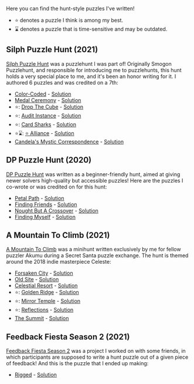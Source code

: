 Here you can find the hunt-style puzzles I've written!

* ⭐ denotes a puzzle I think is among my best.
* ⌛ denotes a puzzle that is time-sensitive and may be outdated.

## Silph Puzzle Hunt (2021)
[Silph Puzzle Hunt](https://silphpuzzlehunt.com/) was a puzzlehunt I was part of! Originally Smogon Puzzlehunt, and responsible for introducing me to puzzlehunts, this hunt holds a very special place to me, and it's been an honor writing for it. I authored 6 puzzles and was credited on a 7th:
* [Color-Coded](https://silphpuzzlehunt.com/puzzle/color-coded) - [Solution](https://silphpuzzlehunt.com/solution/color-coded)
* [Medal Ceremony](https://silphpuzzlehunt.com/puzzle/medal-ceremony) - [Solution](https://silphpuzzlehunt.com/solution/medal-ceremony)
* ⭐: [Drop The Cube](https://silphpuzzlehunt.com/puzzle/drop-the-cube) - [Solution](https://silphpuzzlehunt.com/solution/drop-the-cube)
* ⭐: [Audit Instance](https://silphpuzzlehunt.com/puzzle/audit-instance) - [Solution](https://silphpuzzlehunt.com/solution/audit-instance)
* ⭐: [Card Sharks](https://silphpuzzlehunt.com/puzzle/card-sharks) - [Solution](https://silphpuzzlehunt.com/solution/card-sharks)
* ⭐⌛: [⭐ Alliance](https://silphpuzzlehunt.com/puzzle/star-alliance) - [Solution](https://silphpuzzlehunt.com/solution/star-alliance)
* [Candela's Mystic Correspondence](https://silphpuzzlehunt.com/puzzle/candelas-mystic-correspondence) - [Solution](https://silphpuzzlehunt.com/solution/candelas-mystic-correspondence)

## DP Puzzle Hunt (2020)
[DP Puzzle Hunt](https://dp.puzzlehunt.net/) was written as a beginner-friendly hunt, aimed at giving newer solvers high-quality but accessible puzzles! Here are the puzzles I co-wrote or was credited on for this hunt:
* [Petal Path](https://dp.puzzlehunt.net/puzzle/petal-path.html) - [Solution](https://dp.puzzlehunt.net/solution/petal-path.html)
* [Finding Friends](https://dp.puzzlehunt.net/puzzle/finding-friends.html) - [Solution](https://dp.puzzlehunt.net/solution/finding-friends.html)
* [Nought But A Crossover](https://dp.puzzlehunt.net/puzzle/nought-but-a-crossover.html)  - [Solution](https://dp.puzzlehunt.net/solution/nought-but-a-crossover.html)
* [Finding Myself](https://dp.puzzlehunt.net/puzzle/finding-myself.html) - [Solution](https://dp.puzzlehunt.net/solution/finding-myself.html)

## A Mountain To Climb (2021)
[A Mountain To Climb](https://docs.google.com/document/d/1EhV9Lm1jdLhnSYE06V9HHk_iuxfZbsa38l9GRy2l_dg/edit?usp=sharing) was a minihunt written exclusively by me for fellow puzzler Akumu during a Secret Santa puzzle exchange. The hunt is themed around the 2018 indie masterpiece Celeste:
* [Forsaken City](https://docs.google.com/spreadsheets/d/1QmWCA-LBNAgDprEhBTQQFePJ1lYzv8Kk4tTiPRY01IA/edit?usp=sharing) - [Solution](https://docs.google.com/spreadsheets/d/1haDfMAj0aT03GZmYuxX4ArCZZyx5N3UCHjhC1F39aw4/edit?usp=sharing)
* [Old Site](https://docs.google.com/spreadsheets/d/13ahTgo7Mgybft0sIJNCGuKnuI23h8c5UAdp1oXj-sxk/edit?usp=sharing) - [Solution](https://docs.google.com/spreadsheets/d/1haDfMAj0aT03GZmYuxX4ArCZZyx5N3UCHjhC1F39aw4/edit?usp=sharing)
* [Celestial Resort](https://docs.google.com/spreadsheets/d/1rFs4KeO3w6zY4jRfJ37EfBJWT9c5eXn11kKXD0Or6co/edit?usp=sharing) - [Solution](https://docs.google.com/spreadsheets/d/1haDfMAj0aT03GZmYuxX4ArCZZyx5N3UCHjhC1F39aw4/edit?usp=sharing)
* ⭐: [Golden Ridge](https://docs.google.com/spreadsheets/d/13uDxGXvFcfCOhoAHYiHfEk5tdiZAwqXmdYaRH5Ny1ro/edit?usp=sharing) - [Solution](https://docs.google.com/spreadsheets/d/1haDfMAj0aT03GZmYuxX4ArCZZyx5N3UCHjhC1F39aw4/edit?usp=sharing)
* ⭐: [Mirror Temple](https://docs.google.com/spreadsheets/d/1q7MRSeqGcrCgZ1oC_QvvHxWldg7ZWGs3_WLy4qqxcvc/edit?usp=sharing) - [Solution](https://docs.google.com/spreadsheets/d/1haDfMAj0aT03GZmYuxX4ArCZZyx5N3UCHjhC1F39aw4/edit?usp=sharing)
* ⭐: [Reflections](https://docs.google.com/spreadsheets/d/1qpWmOmfLABMNMT6IOMUfgaZbCWgIYYN0QMAocTAxO5E/edit?usp=sharing) - [Solution](https://docs.google.com/spreadsheets/d/1haDfMAj0aT03GZmYuxX4ArCZZyx5N3UCHjhC1F39aw4/edit?usp=sharing)
* [The Summit](https://docs.google.com/spreadsheets/d/1E4RIyan9TJ2HhXifnV7kgHqqfYLQ6a3p3xmUI-G1CSc/edit?usp=sharing) - [Solution](https://docs.google.com/spreadsheets/d/1haDfMAj0aT03GZmYuxX4ArCZZyx5N3UCHjhC1F39aw4/edit?usp=sharing)

## Feedback Fiesta Season 2 (2021)
[Feedback Fiesta Season 2](https://sites.google.com/view/feedback-fiesta/puzzles/season-2) was a project I worked on with some friends, in which participants are supposed to write a hunt puzzle out of a given piece of feedback! And this is the puzzle that I ended up making:
* [Rigged](https://docs.google.com/spreadsheets/d/1Smt-tdesyLHSIpQyZFM-L02tucuWNePMpzbQxdS7c0o/edit?usp=sharing) - [Solution](https://docs.google.com/spreadsheets/d/1OndlpOEdWgaOioXlmUp-Hh7_pqRJAaagbq6jwGkZPjY/edit?usp=sharing)
